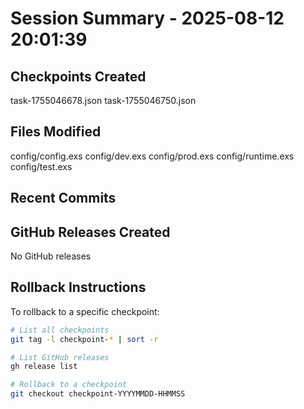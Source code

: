 # Session Summary - 2025-08-12 20:01:39

## Checkpoints Created
task-1755046678.json
task-1755046750.json

## Files Modified
config/config.exs
config/dev.exs
config/prod.exs
config/runtime.exs
config/test.exs

## Recent Commits


## GitHub Releases Created
No GitHub releases

## Rollback Instructions
To rollback to a specific checkpoint:
```bash
# List all checkpoints
git tag -l checkpoint-* | sort -r

# List GitHub releases
gh release list

# Rollback to a checkpoint
git checkout checkpoint-YYYYMMDD-HHMMSS
```
